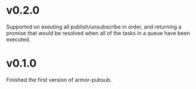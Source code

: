 # v0.2.0

Supported on exeuting all publish/unsubscribe in order, and returning a promise that would be resolved when all of the tasks in a queue have been executed.

# v0.1.0

Finished the first version of armor-pubsub.
